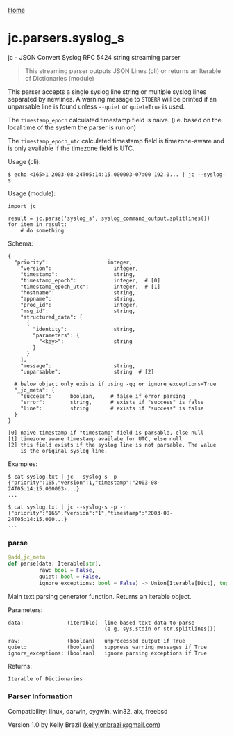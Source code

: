 [Home](https://kellyjonbrazil.github.io/jc/)
<a id="jc.parsers.syslog_s"></a>

# jc.parsers.syslog\_s

jc - JSON Convert Syslog RFC 5424 string streaming parser

> This streaming parser outputs JSON Lines (cli) or returns an Iterable of
> Dictionaries (module)

This parser accepts a single syslog line string or multiple syslog lines
separated by newlines. A warning message to `STDERR` will be printed if an
unparsable line is found unless `--quiet` or `quiet=True` is used.

The `timestamp_epoch` calculated timestamp field is naive. (i.e. based on
the local time of the system the parser is run on)

The `timestamp_epoch_utc` calculated timestamp field is timezone-aware and
is only available if the timezone field is UTC.

Usage (cli):

    $ echo <165>1 2003-08-24T05:14:15.000003-07:00 192.0... | jc --syslog-s

Usage (module):

    import jc

    result = jc.parse('syslog_s', syslog_command_output.splitlines())
    for item in result:
        # do something

Schema:

    {
      "priority":                   integer,
        "version":                    integer,
        "timestamp":                  string,
        "timestamp_epoch":            integer,  # [0]
        "timestamp_epoch_utc":        integer,  # [1]
        "hostname":                   string,
        "appname":                    string,
        "proc_id":                    integer,
        "msg_id":                     string,
        "structured_data": [
          {
            "identity":               string,
            "parameters": {
              "<key>":                string
            }
          }
        ],
        "message":                    string,
        "unparsable":                 string  # [2]

      # below object only exists if using -qq or ignore_exceptions=True
      "_jc_meta": {
        "success":      boolean,     # false if error parsing
        "error":        string,      # exists if "success" is false
        "line":         string       # exists if "success" is false
      }
    }

    [0] naive timestamp if "timestamp" field is parsable, else null
    [1] timezone aware timestamp availabe for UTC, else null
    [2] this field exists if the syslog line is not parsable. The value
        is the original syslog line.

Examples:

    $ cat syslog.txt | jc --syslog-s -p
    {"priority":165,"version":1,"timestamp":"2003-08-24T05:14:15.000003-...}
    ...

    $ cat syslog.txt | jc --syslog-s -p -r
    {"priority":"165","version":"1","timestamp":"2003-08-24T05:14:15.000...}
    ...

<a id="jc.parsers.syslog_s.parse"></a>

### parse

```python
@add_jc_meta
def parse(data: Iterable[str],
          raw: bool = False,
          quiet: bool = False,
          ignore_exceptions: bool = False) -> Union[Iterable[Dict], tuple]
```

Main text parsing generator function. Returns an iterable object.

Parameters:

    data:              (iterable)  line-based text data to parse
                                   (e.g. sys.stdin or str.splitlines())

    raw:               (boolean)   unprocessed output if True
    quiet:             (boolean)   suppress warning messages if True
    ignore_exceptions: (boolean)   ignore parsing exceptions if True


Returns:

    Iterable of Dictionaries

### Parser Information
Compatibility:  linux, darwin, cygwin, win32, aix, freebsd

Version 1.0 by Kelly Brazil (kellyjonbrazil@gmail.com)
